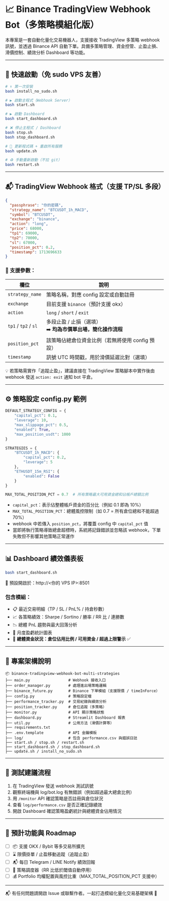 # 📈 Binance TradingView Webhook Bot（多策略模組化版）

本專案是一套自動化量化交易機器人，支援接收 TradingView 多策略 webhook 訊號，並透過 Binance API 自動下單。具備多策略管理、資金控管、止盈止損、滑價控制、績效分析 Dashboard 等功能。

---

## 🚀 快速啟動（免 sudo VPS 友善）

```bash
# ⬇️ 第一次安裝
bash install_no_sudo.sh

# ▶️ 啟動主程式（Webhook Server）
bash start.sh

# ▶️ 啟動 Dashboard
bash start_dashboard.sh

# ❌ 停止主程式 / Dashboard
bash stop.sh
bash stop_dashboard.sh

# 🔄 更新程式碼 + 重啟所有服務
bash update.sh

# ♻️ 手動重新啟動（不拉 git）
bash restart.sh
```

---

## 📬 TradingView Webhook 格式（支援 TP/SL 多段）

```json
{
  "passphrase": "你的密碼",
  "strategy_name": "BTCUSDT_1h_MACD",
  "symbol": "BTCUSDT",
  "exchange": "binance",
  "action": "long",
  "price": 68000,
  "tp1": 69000,
  "tp2": 70000,
  "sl": 67000,
  "position_pct": 0.2,
  "timestamp": 1713696633
}
```

### 🔑 支援參數：

| 欄位 | 說明 |
|------|------|
| `strategy_name` | 策略名稱，對應 config 設定或自動註冊 |
| `exchange` | 目前支援 `binance`（預計支援 okx） |
| `action` | `long` / `short` / `exit` |
| `tp1` / `tp2` / `sl` | 多段止盈 / 止損（選填）<br>➡️ **均為市價單出場，簡化操作流程** |
| `position_pct` | 該策略佔總倉位資金比例（若無將使用 config 預設） |
| `timestamp` | 訊號 UTC 時間戳，用於滑價延遲比對（選填） |

💡 若策略需實作「追蹤止盈」，建議直接在 TradingView 策略腳本中實作後由 webhook 發送 `action: exit` 通知 bot 平倉。

---

## ⚙️ 策略設定 config.py 範例

```python
DEFAULT_STRATEGY_CONFIG = {
    "capital_pct": 0.1,
    "leverage": 10,
    "max_slippage_pct": 0.5,
    "enabled": True,
    "max_position_usdt": 1000
}

STRATEGIES = {
    "BTCUSDT_1h_MACD": {
        "capital_pct": 0.2,
        "leverage": 5
    },
    "ETHUSDT_15m_RSI": {
        "enabled": False
    }
}

MAX_TOTAL_POSITION_PCT = 0.7  # 所有策略最大可用資金總和佔帳戶總額比例
```

- `capital_pct`：表示佔整體帳戶資金的百分比（例如 0.1 即為 10%）
- `MAX_TOTAL_POSITION_PCT`：總體風控限制（如 0.7 = 所有倉位總和不能超過 70%）
- webhook 中若傳入 `position_pct`，將覆蓋 config 中 `capital_pct` 值
- 當即將執行策略導致總倉超標時，系統將記錄錯誤並忽略該 webhook，下單失敗但不影響其他策略正常運作

---

## 📊 Dashboard 績效儀表板

```bash
bash start_dashboard.sh
```

📍 預設開啟於：http://<你的 VPS IP>:8501

### 包含模組：

- 📋 最近交易明細（TP / SL / PnL% / 持倉秒數）
- 📈 各策略績效：Sharpe / Sortino / 勝率 / RR 比 / 連勝數
- 📉 總體 PnL 趨勢與最大回落分析
- 📆 月度盈虧統計圖表
- 🧮 **總體資金狀況：倉位佔用比例 / 可用資金 / 超過上限警示** ✅

---

## 📁 專案架構說明

```
📦 binance-tradingview-webhook-bot-multi-strategies
├── main.py                 # Webhook 接收入口
├── order_manager.py        # 處理進出場策略邏輯
├── binance_future.py       # Binance 下單模組（支援限價 / timeInForce）
├── config.py               # 策略設定檔
├── performance_tracker.py  # 交易紀錄與績效分析
├── position_tracker.py     # 倉位追蹤（多策略）
├── monitor.py              # API 顯示策略狀態
├── dashboard.py            # Streamlit Dashboard 報表
├── util.py                 # 公用方法（滑價計算等）
├── requirements.txt
├── .env.template           # API 金鑰模板
├── log/                    # 包含 performance.csv 與錯誤日誌
├── start.sh / stop.sh / restart.sh
├── start_dashboard.sh / stop_dashboard.sh
├── update.sh / install_no_sudo.sh
```

---

## 🧪 測試建議流程

1. 在 TradingView 發送 webhook 測試訊號
2. 觀察終端機與 log/bot.log 有無錯誤（例如超過最大總倉比例）
3. 用 `/monitor` API 確認策略是否註冊與倉位狀況
4. 查看 `log/performance.csv` 是否正確記錄績效
5. 開啟 Dashboard 確認策略盈虧統計與總體資金佔用情況

---

## 🔮 預計功能與 Roadmap

- [ ] 📦 支援 OKX / Bybit 等多交易所擴充
- [ ] ⌛ 限價掛單 / 止盈移動追蹤（追蹤止盈）
- [ ] 📬 每日 Telegram / LINE Notify 績效回報
- [ ] 🧠 策略調度器（RR 比低於閾值自動停用）
- [ ] 💰 Portfolio 均權配置與風控比重（MAX_TOTAL_POSITION_PCT 支援中）

---

📬 有任何問題請開啟 Issue 或聯繫作者。一起打造模組化量化交易基礎架構 🔧
